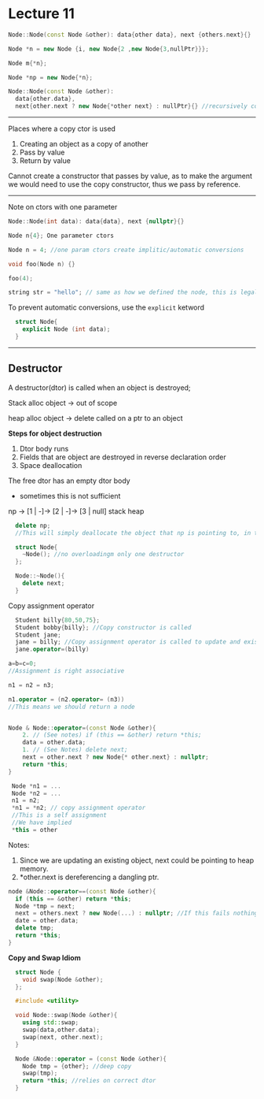 # Lecture 11

```c++
Node::Node(const Node &other): data{other data}, next {others.next}{}

Node *n = new Node {i, new Node{2 ,new Node{3,nullPtr}}};

Node m{*n};

Node *np = new Node{*n};
```

```c++
Node::Node(const Node &other):
  data{other.data},
  next{other.next ? new Node{*other next} : nullPtr}{} //recursively copy the node until nullPtr is reached by making a new node
```

---

Places where a copy ctor is used

1. Creating an object as a copy of another
2. Pass by value
3. Return by value

Cannot create a constructor that passes by value, as to make the argument we would need to use the copy constructor, thus we pass by reference.

---

Note on ctors with one parameter

```c++
Node::Node(int data): data{data}, next {nullptr}{}

Node n{4}; One parameter ctors

Node n = 4; //one param ctors create implitic/automatic conversions
```

```c++
void foo(Node n) {}

foo(4);

string str = "hello"; // same as how we defined the node, this is legal because the string class has a one param constructor
```
To prevent automatic conversions, use the `explicit` ketword

```c++
  struct Node{
    explicit Node (int data);
  }
```
---

## Destructor

A destructor(dtor) is called when an object is destroyed;

Stack alloc object -> out of scope

heap alloc object -> delete called on a ptr to an object

**Steps for object destruction**

1. Dtor body runs
2. Fields that are object are destroyed in reverse declaration order
3. Space deallocation

The free dtor has an empty dtor body
- sometimes this is not sufficient

np     ->  [1 | -]-> [2 | -]-> [3 | null]
stack      heap

```c++
  delete np;
  //This will simply deallocate the object that np is pointing to, in this case it deallocated one, and we leak 2 and 3
```

```c++
  struct Node{
    ~Node(); //no overloadingm only one destructor
  };

  Node::~Node(){
    delete next;
  }
```

Copy assignment operator
```c++
  Student billy{80,50,75};
  Student bobby{billy}; //Copy constructor is called
  Student jane;
  jane = billy; //Copy assignment operator is called to update and existing object to become a copy
  jane.operator=(billy)
```

```c++
a=b=c=0;
//Assignment is right associative

n1 = n2 = n3;

n1.operator = (n2.operator= (n3))
//This means we should return a node
```
```c++

Node & Node::operator=(const Node &other){
    2. // (See notes) if (this == &other) return *this;
    data = other.data;
    1. // (See Notes) delete next;
    next = other.next ? new Node{* other.next} : nullptr;
    return *this;
}
```

```c++
 Node *n1 = ...
 Node *n2 = ...
 n1 = n2;
 *n1 = *n2; // copy assignment operator
 //This is a self assignment
 //We have implied
 *this = other
```
Notes:
1. Since we are updating an existing object, next could be pointing to heap memory.
2. *other.next is dereferencing a dangling ptr.

```c++
node &Node::operator==(const Node &other){
  if (this == &other) return *this;
  Node *tmp = next;
  next = others.next ? new Node(...) : nullptr; //If this fails nothing after is executed
  date = other.data;
  delete tmp;
  return *this;
}
```

**Copy and Swap Idiom**
```c++
  struct Node {
    void swap(Node &other);
  };

  #include <utility>

  void Node::swap(Node &other){
    using std::swap;
    swap(data,other.data);
    swap(next, other.next);
  }

  Node &Node::operator = (const Node &other){
    Node tmp = {other}; //deep copy
    swap(tmp);
    return *this; //relies on correct dtor
  }
```
